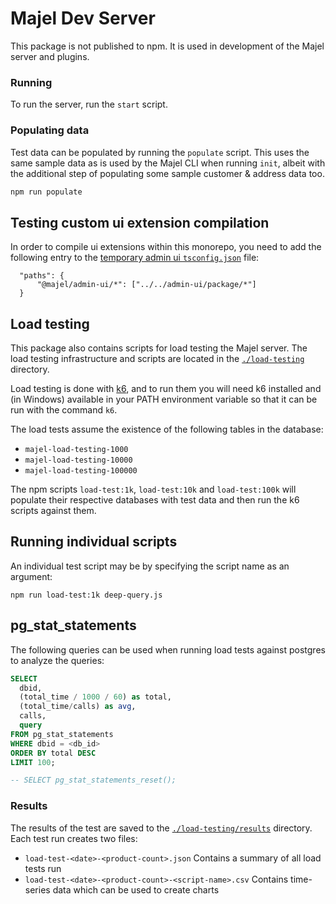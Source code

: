 # Majel Dev Server

This package is not published to npm. It is used in development of the Majel server and plugins.

### Running

To run the server, run the `start` script. 

### Populating data

Test data can be populated by running the `populate` script. This uses the same sample data as is used by the Majel CLI when running `init`, albeit with the additional step of populating some sample customer & address data too.

```bash
npm run populate
```

## Testing custom ui extension compilation

In order to compile ui extensions within this monorepo, you need to add the following entry to
the [temporary admin ui `tsconfig.json`](./custom-admin-ui/tsconfig.json) file:

```
  "paths": {
      "@majel/admin-ui/*": ["../../admin-ui/package/*"]
  }
```

## Load testing

This package also contains scripts for load testing the Majel server. The load testing infrastructure and scripts are located in the [`./load-testing`](./load-testing) directory.

Load testing is done with [k6](https://docs.k6.io/), and to run them you will need k6 installed and (in Windows) available in your PATH environment variable so that it can be run with the command `k6`.

The load tests assume the existence of the following tables in the database:

-  `majel-load-testing-1000`
-  `majel-load-testing-10000`
-  `majel-load-testing-100000`

The npm scripts `load-test:1k`, `load-test:10k` and `load-test:100k` will populate their respective databases with test data and then run the k6 scripts against them.

## Running individual scripts

An individual test script may be by specifying the script name as an argument:

```
npm run load-test:1k deep-query.js
```

## pg_stat_statements

The following queries can be used when running load tests against postgres to analyze the queries:

```sql
SELECT
  dbid,
  (total_time / 1000 / 60) as total,
  (total_time/calls) as avg,
  calls,
  query
FROM pg_stat_statements
WHERE dbid = <db_id>
ORDER BY total DESC
LIMIT 100;

-- SELECT pg_stat_statements_reset();
```

### Results

The results of the test are saved to the [`./load-testing/results`](./load-testing/results) directory. Each test run creates two files:

-  `load-test-<date>-<product-count>.json` Contains a summary of all load tests run
-  `load-test-<date>-<product-count>-<script-name>.csv` Contains time-series data which can be used to create charts

